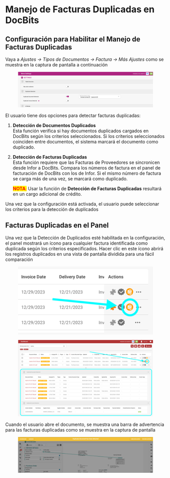 # Manejo de Facturas Duplicadas en DocBits

## Configuración para Habilitar el Manejo de Facturas Duplicadas

Vaya a _Ajustes → Tipos de Documentos → Factura → Más Ajustes_ como se muestra en la captura de pantalla a continuación

<figure><img src="../../../../../.gitbook/assets/duplicate_invoice handling.png" alt=""><figcaption></figcaption></figure>

El usuario tiene dos opciones para detectar facturas duplicadas:

1. **Detección de Documentos Duplicados**\
   Esta función verifica si hay documentos duplicados cargados en DocBits según los criterios seleccionados. Si los criterios seleccionados coinciden entre documentos, el sistema marcará el documento como duplicado.
2.  **Detección de Facturas Duplicadas**\
    Esta función requiere que las Facturas de Proveedores se sincronicen desde Infor a DocBits. Compara los números de factura en el panel de facturación de DocBits con los de Infor. Si el mismo número de factura se carga más de una vez, se marcará como duplicado.

    <mark style="color:red;">**NOTA**</mark><mark style="color:red;">:</mark> Usar la función de **Detección de Facturas Duplicadas** resultará en un cargo adicional de crédito.

Una vez que la configuración está activada, el usuario puede seleccionar los criterios para la detección de duplicados

## Facturas Duplicadas en el Panel

Una vez que la Detección de Duplicados esté habilitada en la configuración, el panel mostrará un ícono para cualquier factura identificada como duplicada según los criterios especificados. Hacer clic en este ícono abrirá los registros duplicados en una vista de pantalla dividida para una fácil comparación

<figure><img src="../../../../../.gitbook/assets/duplicate_invoice handling2 (1).png" alt=""><figcaption></figcaption></figure>

<figure><img src="../../../../../.gitbook/assets/duplicate_invoice handling2b.png" alt=""><figcaption></figcaption></figure>

Cuando el usuario abre el documento, se muestra una barra de advertencia para las facturas duplicadas como se muestra en la captura de pantalla

<figure><img src="../../../../../.gitbook/assets/duplicate_invoice handling3.png" alt=""><figcaption></figcaption></figure>
